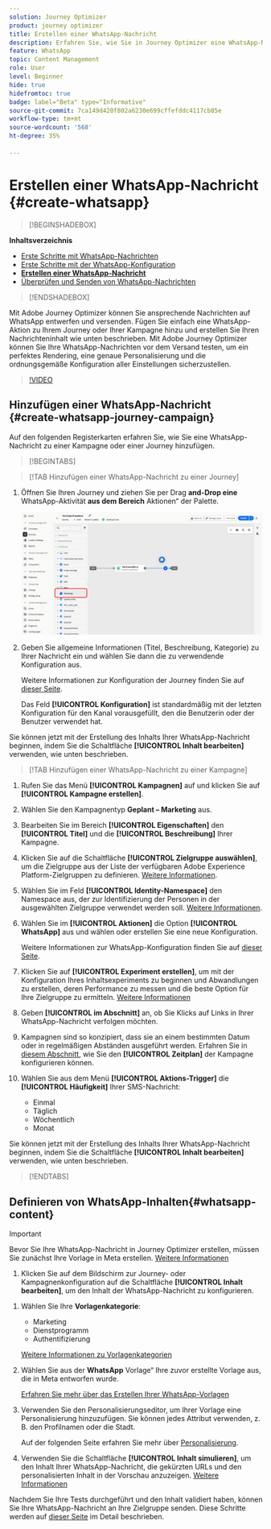 ```yaml
---
solution: Journey Optimizer
product: journey optimizer
title: Erstellen einer WhatsApp-Nachricht
description: Erfahren Sie, wie Sie in Journey Optimizer eine WhatsApp-Nachricht erstellen
feature: WhatsApp
topic: Content Management
role: User
level: Beginner
hide: true
hidefromtoc: true
badge: label="Beta" type="Informative"
source-git-commit: 7ca149d420f802a6230e699cffefddc4117cb85e
workflow-type: tm+mt
source-wordcount: '568'
ht-degree: 35%

---
```


# Erstellen einer WhatsApp-Nachricht {#create-whatsapp}

>[!BEGINSHADEBOX]

**Inhaltsverzeichnis**

* [Erste Schritte mit WhatsApp-Nachrichten](get-started-whatsapp.md)
* [Erste Schritte mit der WhatsApp-Konfiguration](whatsapp-configuration.md)
* **[Erstellen einer WhatsApp-Nachricht](create-whatsapp.md)**
* [Überprüfen und Senden von WhatsApp-Nachrichten](send-whatsapp.md)

>[!ENDSHADEBOX]

Mit Adobe Journey Optimizer können Sie ansprechende Nachrichten auf WhatsApp entwerfen und versenden. Fügen Sie einfach eine WhatsApp-Aktion zu Ihrem Journey oder Ihrer Kampagne hinzu und erstellen Sie Ihren Nachrichteninhalt wie unten beschrieben. Mit Adobe Journey Optimizer können Sie Ihre WhatsApp-Nachrichten vor dem Versand testen, um ein perfektes Rendering, eine genaue Personalisierung und die ordnungsgemäße Konfiguration aller Einstellungen sicherzustellen.

>[!VIDEO](https://video.tv.adobe.com/v/3451621?learn=on)

## Hinzufügen einer WhatsApp-Nachricht {#create-whatsapp-journey-campaign}

Auf den folgenden Registerkarten erfahren Sie, wie Sie eine WhatsApp-Nachricht zu einer Kampagne oder einer Journey hinzufügen.

>[!BEGINTABS]

>[!TAB Hinzufügen einer WhatsApp-Nachricht zu einer Journey]

1. Öffnen Sie Ihren Journey und ziehen Sie per Drag **and-Drop eine** WhatsApp-Aktivität **aus dem Bereich** Aktionen“ der Palette.

   ![](assets/whatsapp-create-jo.png)

1. Geben Sie allgemeine Informationen (Titel, Beschreibung, Kategorie) zu Ihrer Nachricht ein und wählen Sie dann die zu verwendende Konfiguration aus.

   Weitere Informationen zur Konfiguration der Journey finden Sie auf [dieser Seite](../building-journeys/journey-gs.md).

   Das Feld **[!UICONTROL Konfiguration]** ist standardmäßig mit der letzten Konfiguration für den Kanal vorausgefüllt, den die Benutzerin oder der Benutzer verwendet hat.

Sie können jetzt mit der Erstellung des Inhalts Ihrer WhatsApp-Nachricht beginnen, indem Sie die Schaltfläche **[!UICONTROL Inhalt bearbeiten]** verwenden, wie unten beschrieben.

>[!TAB Hinzufügen einer WhatsApp-Nachricht zu einer Kampagne]

1. Rufen Sie das Menü **[!UICONTROL Kampagnen]** auf und klicken Sie auf **[!UICONTROL Kampagne erstellen]**.

1. Wählen Sie den Kampagnentyp **Geplant – Marketing** aus.

1. Bearbeiten Sie im Bereich **[!UICONTROL Eigenschaften]** den **[!UICONTROL Titel]** und die **[!UICONTROL Beschreibung]** Ihrer Kampagne.

1. Klicken Sie auf die Schaltfläche **[!UICONTROL Zielgruppe auswählen]**, um die Zielgruppe aus der Liste der verfügbaren Adobe Experience Platform-Zielgruppen zu definieren. [Weitere Informationen](../audience/about-audiences.md).

1. Wählen Sie im Feld **[!UICONTROL Identity-Namespace]** den Namespace aus, der zur Identifizierung der Personen in der ausgewählten Zielgruppe verwendet werden soll. [Weitere Informationen](../event/about-creating.md#select-the-namespace).

1. Wählen Sie im **[!UICONTROL Aktionen]** die Option **[!UICONTROL WhatsApp]** aus und wählen oder erstellen Sie eine neue Konfiguration.

   Weitere Informationen zur WhatsApp-Konfiguration finden Sie auf [dieser Seite](whatsapp-configuration.md).

1. Klicken Sie auf **[!UICONTROL Experiment erstellen]**, um mit der Konfiguration Ihres Inhaltsexperiments zu beginnen und Abwandlungen zu erstellen, deren Performance zu messen und die beste Option für Ihre Zielgruppe zu ermitteln. [Weitere Informationen](../content-management/content-experiment.md)

1. Geben **[!UICONTROL im Abschnitt]** an, ob Sie Klicks auf Links in Ihrer WhatsApp-Nachricht verfolgen möchten.

1. Kampagnen sind so konzipiert, dass sie an einem bestimmten Datum oder in regelmäßigen Abständen ausgeführt werden. Erfahren Sie in [diesem Abschnitt](../campaigns/create-campaign.md#schedule), wie Sie den **[!UICONTROL Zeitplan]** der Kampagne konfigurieren können.

1. Wählen Sie aus dem Menü **[!UICONTROL Aktions-Trigger]** die **[!UICONTROL Häufigkeit]** Ihrer SMS-Nachricht:

   * Einmal
   * Täglich
   * Wöchentlich
   * Monat

Sie können jetzt mit der Erstellung des Inhalts Ihrer WhatsApp-Nachricht beginnen, indem Sie die Schaltfläche **[!UICONTROL Inhalt bearbeiten]** verwenden, wie unten beschrieben.

>[!ENDTABS]

## Definieren von WhatsApp-Inhalten{#whatsapp-content}

>[!IMPORTANT]
>
>Bevor Sie Ihre WhatsApp-Nachricht in Journey Optimizer erstellen, müssen Sie zunächst Ihre Vorlage in Meta erstellen. [Weitere Informationen](https://www.facebook.com/business/help/2055875911147364?id=2129163877102343)

1. Klicken Sie auf dem Bildschirm zur Journey- oder Kampagnenkonfiguration auf die Schaltfläche **[!UICONTROL Inhalt bearbeiten]**, um den Inhalt der WhatsApp-Nachricht zu konfigurieren.

<!--
1. Select **[!UICONTROL Template message]**.
-->

1. Wählen Sie Ihre **Vorlagenkategorie**:

   * Marketing
   * Dienstprogramm
   * Authentifizierung

   [Weitere Informationen zu Vorlagenkategorien](https://developers.facebook.com/docs/whatsapp/updates-to-pricing/new-template-guidelines/#template-category-guidelines)

1. Wählen Sie aus der **WhatsApp** Vorlage“ Ihre zuvor erstellte Vorlage aus, die in Meta entworfen wurde.

   [Erfahren Sie mehr über das Erstellen Ihrer WhatsApp-Vorlagen](https://www.facebook.com/business/help/2055875911147364?id=2129163877102343)

1. Verwenden Sie den Personalisierungseditor, um Ihrer Vorlage eine Personalisierung hinzuzufügen. Sie können jedes Attribut verwenden, z. B. den Profilnamen oder die Stadt.

   Auf der folgenden Seite erfahren Sie mehr über [Personalisierung](../personalization/personalize.md).

1. Verwenden Sie die Schaltfläche **[!UICONTROL Inhalt simulieren]**, um den Inhalt Ihrer WhatsApp-Nachricht, die gekürzten URLs und den personalisierten Inhalt in der Vorschau anzuzeigen. [Weitere Informationen](send-whatsapp.md)

Nachdem Sie Ihre Tests durchgeführt und den Inhalt validiert haben, können Sie Ihre WhatsApp-Nachricht an Ihre Zielgruppe senden. Diese Schritte werden auf [dieser Seite](send-whatsapp.md) im Detail beschrieben.


<!--
* **[!UICONTROL Template message]**: Predefined message imported from Meta into Journey Optimizer. These are intended for sending notifications, alerts, or updates to your customers.

* **[!UICONTROL Response message]**: Message created in Journey Optimizer and sent in reply to customer queries or interactions.

>[!BEGINTABS]

>[!TAB Template message]

1. From the journey or campaign configuration screen, click the **[!UICONTROL Edit content]** button to configure the WhatsApp message content.

1. Select **[!UICONTROL Template message]**.

1. Choose your Template category. [Learn more](https://developers.facebook.com/docs/WhatsApp/updates-to-pricing/new-template-guidelines/)

1. From the **WhatsApp template** drop-down, select your previously created template designed in Meta.

1. Use the personalization editor to define content, add personalization and dynamic content. You can use any attribute, such as the profile name or city for example. You can also define conditional rules. Browse to the following pages to learn more about [personalization](../personalization/personalize.md) and [dynamic content](../personalization/get-started-dynamic-content.md) in the personalization editor.

1. Use the **[!UICONTROL Simulate content]** button to preview your WhatsApp message content, shortened URLs, and personalized content. [Learn more](send-whatsapp.md)

Once you have performed your tests and validated the content, you can send your WhatsApp message to your audience. These steps are detailed in [this page](send-whatsapp.md)

>[!TAB Response message]

1. From the journey or campaign configuration screen, click the **[!UICONTROL Edit content]** button to configure the WhatsApp message content.

1. Select **[!UICONTROL Response message]**.

1. Enter your text in the **[!UICONTROL Body]** field.

1. Use the personalization editor to define content, add personalization and dynamic content. You can use any attribute, such as the profile name or city for example. You can also define conditional rules. Browse to the following pages to learn more about [personalization](../personalization/personalize.md) and [dynamic content](../personalization/get-started-dynamic-content.md) in the personalization editor.

1. Use the **[!UICONTROL Simulate content]** button to preview your WhatsApp message content, shortened URLs, and personalized content. [Learn more](send-whatsapp.md)

Once you have performed your tests and validated the content, you can send your WhatsApp message to your audience. These steps are detailed in [this page](send-whatsapp.md)

>[!ENDTABS]
-->
